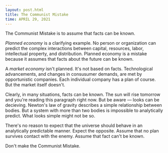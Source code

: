 ```yaml
---
layout: post.html
title: The Communist Mistake
time: APRIL 29, 2021
---
```


The Communist Mistake is to assume that facts can be known.

*Planned economy* is a clarifying example. No person or organization can predict the complex interactions between capital, resources, labor, intellectual property, and distribution. Planned economy is a mistake because it assumes that facts about the future can be known.

A *market economy* isn't planned. It's not based on facts. Technological advancements, and changes in consusumer demands, are met by opportunistic companies. Each individual company has a plan of course. But the market itself doesn't.

Clearly, in many situations, facts can be known. The sun will rise tomorrow and you're reading this paragraph right now. But be aware — looks can be decieving. Newton's law of gravity describes a simple relationship between bodies. But a system with more than two bodies is impossible to analytically predict. What looks simple might not be so.

There's no reason to expect that the universe should behave in an analytically predictable manner. Expect the opposite. Assume that no plan survives contact with the enemy. Assume that fact can't be known.

Don't make the Communist Mistake.
